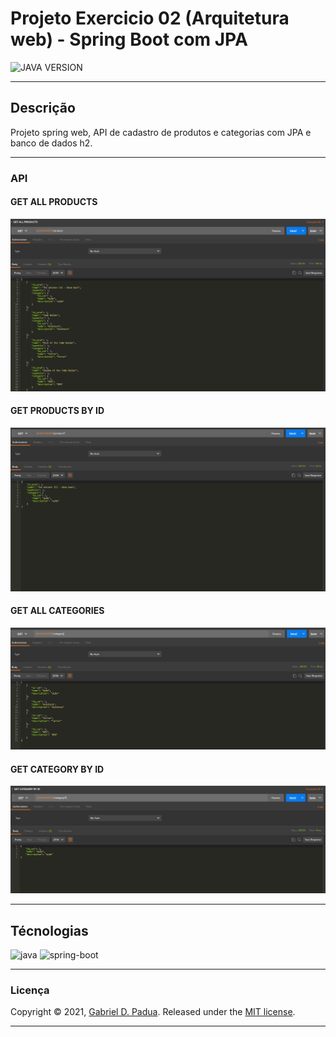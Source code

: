 # Projeto Exercicio 02 (Arquitetura web) - Spring Boot com JPA

> 
![JAVA VERSION][java-image]

---
## Descrição

Projeto spring web, API de cadastro de produtos e categorias com JPA e banco de dados h2.

---

### API

#### GET ALL PRODUCTS

![](./docs/print01.png)


#### GET PRODUCTS BY ID

![](./docs/print02.png)


#### GET ALL CATEGORIES

![](./docs/print03.png)


#### GET CATEGORY BY ID

![](./docs/print04.png)

---

## Técnologias

<div>

<img alt="java" width="60px" src="https://img.icons8.com/nolan/64/java-coffee-cup-logo.png"/>

<img alt="spring-boot" width="60px" src="https://img.icons8.com/color/48/000000/spring-logo.png"/>


</div>

---

### Licença

Copyright © 2021, [Gabriel D. Padua](https://github.com/gabrielDpadua21).
Released under the [MIT license](LICENSE).

***

<!-- Markdown link & img dfn's -->
[java-image]:https://img.shields.io/badge/java-v%2011-red